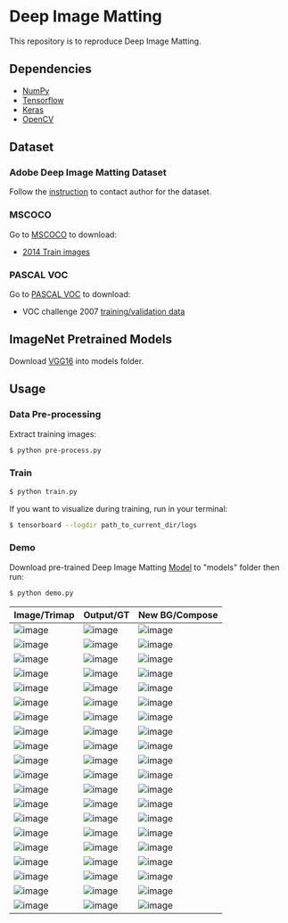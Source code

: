# Deep Image Matting
This repository is to reproduce Deep Image Matting.

## Dependencies
- [NumPy](http://docs.scipy.org/doc/numpy-1.10.1/user/install.html)
- [Tensorflow](https://www.tensorflow.org/versions/r0.8/get_started/os_setup.html)
- [Keras](https://keras.io/#installation)
- [OpenCV](https://opencv-python-tutroals.readthedocs.io/en/latest/)

## Dataset
### Adobe Deep Image Matting Dataset
Follow the [instruction](https://sites.google.com/view/deepimagematting) to contact author for the dataset.

### MSCOCO
Go to [MSCOCO](http://cocodataset.org/#download) to download:
* [2014 Train images](http://images.cocodataset.org/zips/train2014.zip)


### PASCAL VOC
Go to [PASCAL VOC](http://host.robots.ox.ac.uk/pascal/VOC/) to download:
* VOC challenge 2007 [training/validation data](http://host.robots.ox.ac.uk/pascal/VOC/voc2007/VOCtrainval_06-Nov-2007.tar)

## ImageNet Pretrained Models
Download [VGG16](https://github.com/fchollet/deep-learning-models/releases/download/v0.1/vgg16_weights_tf_dim_ordering_tf_kernels.h5) into models folder.


## Usage
### Data Pre-processing
Extract training images:
```bash
$ python pre-process.py
```

### Train
```bash
$ python train.py
```

If you want to visualize during training, run in your terminal:
```bash
$ tensorboard --logdir path_to_current_dir/logs
```

### Demo
Download pre-trained Deep Image Matting [Model](https://github.com/foamliu/Deep-Image-Matting/releases/download/v1.0/final.42-0.0398.hdf5) to "models" folder then run:
```bash
$ python demo.py
```

Image/Trimap | Output/GT | New BG/Compose | 
|---|---|---|
|![image](https://github.com/foamliu/Deep-Image-Matting/raw/master/images/0_image.png)  | ![image](https://github.com/foamliu/Deep-Image-Matting/raw/master/images/0_out.png)   | ![image](https://github.com/foamliu/Deep-Image-Matting/raw/master/images/0_new_bg.png) |
|![image](https://github.com/foamliu/Deep-Image-Matting/raw/master/images/0_trimap.png) | ![image](https://github.com/foamliu/Deep-Image-Matting/raw/master/images/0_alpha.png) | ![image](https://github.com/foamliu/Deep-Image-Matting/raw/master/images/0_compose.png)|
|![image](https://github.com/foamliu/Deep-Image-Matting/raw/master/images/1_image.png)  | ![image](https://github.com/foamliu/Deep-Image-Matting/raw/master/images/1_out.png)   | ![image](https://github.com/foamliu/Deep-Image-Matting/raw/master/images/1_new_bg.png) | 
|![image](https://github.com/foamliu/Deep-Image-Matting/raw/master/images/1_trimap.png) | ![image](https://github.com/foamliu/Deep-Image-Matting/raw/master/images/1_alpha.png) | ![image](https://github.com/foamliu/Deep-Image-Matting/raw/master/images/1_compose.png)|
|![image](https://github.com/foamliu/Deep-Image-Matting/raw/master/images/2_image.png)  | ![image](https://github.com/foamliu/Deep-Image-Matting/raw/master/images/2_out.png)   | ![image](https://github.com/foamliu/Deep-Image-Matting/raw/master/images/2_new_bg.png) |
|![image](https://github.com/foamliu/Deep-Image-Matting/raw/master/images/2_trimap.png) | ![image](https://github.com/foamliu/Deep-Image-Matting/raw/master/images/2_alpha.png) | ![image](https://github.com/foamliu/Deep-Image-Matting/raw/master/images/2_compose.png)|
|![image](https://github.com/foamliu/Deep-Image-Matting/raw/master/images/3_image.png)  | ![image](https://github.com/foamliu/Deep-Image-Matting/raw/master/images/3_out.png)   | ![image](https://github.com/foamliu/Deep-Image-Matting/raw/master/images/3_new_bg.png) |
|![image](https://github.com/foamliu/Deep-Image-Matting/raw/master/images/3_trimap.png) | ![image](https://github.com/foamliu/Deep-Image-Matting/raw/master/images/3_alpha.png) | ![image](https://github.com/foamliu/Deep-Image-Matting/raw/master/images/3_compose.png)|
|![image](https://github.com/foamliu/Deep-Image-Matting/raw/master/images/4_image.png)  | ![image](https://github.com/foamliu/Deep-Image-Matting/raw/master/images/4_out.png)   | ![image](https://github.com/foamliu/Deep-Image-Matting/raw/master/images/4_new_bg.png) |
|![image](https://github.com/foamliu/Deep-Image-Matting/raw/master/images/4_trimap.png) | ![image](https://github.com/foamliu/Deep-Image-Matting/raw/master/images/4_alpha.png) | ![image](https://github.com/foamliu/Deep-Image-Matting/raw/master/images/4_compose.png)|
|![image](https://github.com/foamliu/Deep-Image-Matting/raw/master/images/5_image.png)  | ![image](https://github.com/foamliu/Deep-Image-Matting/raw/master/images/5_out.png)   | ![image](https://github.com/foamliu/Deep-Image-Matting/raw/master/images/5_new_bg.png) |
|![image](https://github.com/foamliu/Deep-Image-Matting/raw/master/images/5_trimap.png) | ![image](https://github.com/foamliu/Deep-Image-Matting/raw/master/images/5_alpha.png) | ![image](https://github.com/foamliu/Deep-Image-Matting/raw/master/images/5_compose.png)|
|![image](https://github.com/foamliu/Deep-Image-Matting/raw/master/images/6_image.png)  | ![image](https://github.com/foamliu/Deep-Image-Matting/raw/master/images/6_out.png)   | ![image](https://github.com/foamliu/Deep-Image-Matting/raw/master/images/6_new_bg.png) |
|![image](https://github.com/foamliu/Deep-Image-Matting/raw/master/images/6_trimap.png) | ![image](https://github.com/foamliu/Deep-Image-Matting/raw/master/images/6_alpha.png) | ![image](https://github.com/foamliu/Deep-Image-Matting/raw/master/images/6_compose.png)|
|![image](https://github.com/foamliu/Deep-Image-Matting/raw/master/images/7_image.png)  | ![image](https://github.com/foamliu/Deep-Image-Matting/raw/master/images/7_out.png)   | ![image](https://github.com/foamliu/Deep-Image-Matting/raw/master/images/7_new_bg.png) |
|![image](https://github.com/foamliu/Deep-Image-Matting/raw/master/images/7_trimap.png) | ![image](https://github.com/foamliu/Deep-Image-Matting/raw/master/images/7_alpha.png) | ![image](https://github.com/foamliu/Deep-Image-Matting/raw/master/images/7_compose.png)|
|![image](https://github.com/foamliu/Deep-Image-Matting/raw/master/images/8_image.png)  | ![image](https://github.com/foamliu/Deep-Image-Matting/raw/master/images/8_out.png)   | ![image](https://github.com/foamliu/Deep-Image-Matting/raw/master/images/8_new_bg.png) |
|![image](https://github.com/foamliu/Deep-Image-Matting/raw/master/images/8_trimap.png) | ![image](https://github.com/foamliu/Deep-Image-Matting/raw/master/images/8_alpha.png) | ![image](https://github.com/foamliu/Deep-Image-Matting/raw/master/images/8_compose.png)|
|![image](https://github.com/foamliu/Deep-Image-Matting/raw/master/images/9_image.png)  | ![image](https://github.com/foamliu/Deep-Image-Matting/raw/master/images/9_out.png)   | ![image](https://github.com/foamliu/Deep-Image-Matting/raw/master/images/9_new_bg.png) |
|![image](https://github.com/foamliu/Deep-Image-Matting/raw/master/images/9_trimap.png) | ![image](https://github.com/foamliu/Deep-Image-Matting/raw/master/images/9_alpha.png) | ![image](https://github.com/foamliu/Deep-Image-Matting/raw/master/images/9_compose.png)|

